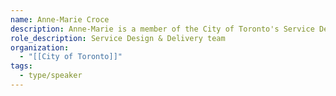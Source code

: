 ```yaml
---
name: Anne-Marie Croce
description: Anne-Marie is a member of the City of Toronto's Service Design & Delivery team (part of the new Customer Experience Division). They work closely with the City's Housing Secretariat to deliver housing-related digital and analog initiatives by leveraging an empathy-based, human-centred design approach.
role_description: Service Design & Delivery team
organization:
  - "[[City of Toronto]]"
tags:
  - type/speaker
---
```


